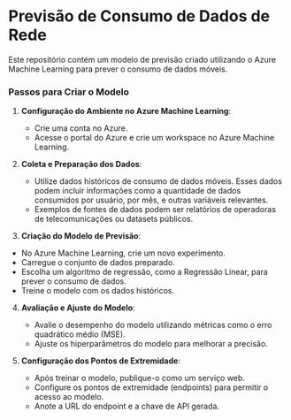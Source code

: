# Previsão de Consumo de Dados de Rede

Este repositório contém um modelo de previsão criado utilizando o Azure Machine Learning para prever o consumo de dados móveis.

### Passos para Criar o Modelo

1. **Configuração do Ambiente no Azure Machine Learning**:
   - Crie uma conta no Azure.
   - Acesse o portal do Azure e crie um workspace no Azure Machine Learning.

2. **Coleta e Preparação dos Dados**:
   - Utilize dados históricos de consumo de dados móveis. Esses dados podem incluir informações como a quantidade de dados consumidos por usuário, por mês, e outras variáveis relevantes.
   - Exemplos de fontes de dados podem ser relatórios de operadoras de telecomunicações ou datasets públicos.
  
  3. **Criação do Modelo de Previsão**:
   - No Azure Machine Learning, crie um novo experimento.
   - Carregue o conjunto de dados preparado.
   - Escolha um algoritmo de regressão, como a Regressão Linear, para prever o consumo de dados.
   - Treine o modelo com os dados históricos.

4. **Avaliação e Ajuste do Modelo**:
   - Avalie o desempenho do modelo utilizando métricas como o erro quadrático médio (MSE).
   - Ajuste os hiperparâmetros do modelo para melhorar a precisão.

5. **Configuração dos Pontos de Extremidade**:
   - Após treinar o modelo, publique-o como um serviço web.
   - Configure os pontos de extremidade (endpoints) para permitir o acesso ao modelo.
   - Anote a URL do endpoint e a chave de API gerada.
